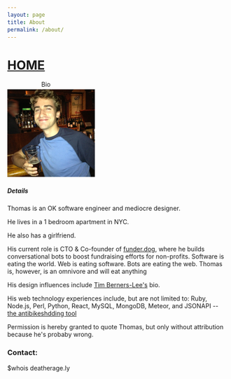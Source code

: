 ```yaml
---
layout: page
title: About
permalink: /about/
---
```

<h1><a href="/">HOME</a></h1>
<div style="width:200px;"><marquee>Bio</marquee></div>
<img src="/images/avatar.jpg" />

<h5>Details</h5>
<p>Thomas is an OK software engineer and mediocre designer. </p>
<p>He lives in a 1 bedroom apartment in NYC.</p>
<p>He also has a girlfriend.</p>
<p>His current role is CTO & Co-founder of <a href="https://funder.dog/">funder.dog</a>, where he builds conversational bots to boost fundraising efforts for non-profits. Software is eating the world. Web is eating software. Bots are eating the web. Thomas is, however, is an omnivore and will eat anything</p>
<p>His design influences include <a href="https://www.w3.org/People/Berners-Lee/">Tim Berners-Lee's</a> bio.</p>
<p>His web technology experiences include, but are not limited to: Ruby, Node.js, Perl, Python, React, MySQL, MongoDB, Meteor, and JSONAPI -- <a href="http://jsonapi.org/">the antibikeshdding tool</a></p>
<p>Permission is hereby granted to quote Thomas, but only without attribution because he's probaby wrong.</p>

<h3>Contact:</h3>
$whois deatherage.ly
